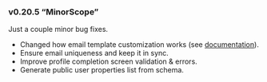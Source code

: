 ### v0.20.5 “MinorScope”

Just a couple minor bug fixes.

* Changed how email template customization works (see [documentation](http://docs.telescopeapp.org/v0.20/docs/custom-templates#email-templates)).
* Ensure email uniqueness and keep it in sync.
* Improve profile completion screen validation & errors.
* Generate public user properties list from schema.